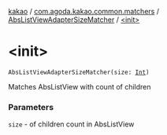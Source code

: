 [kakao](../../index.md) / [com.agoda.kakao.common.matchers](../index.md) / [AbsListViewAdapterSizeMatcher](index.md) / [&lt;init&gt;](./-init-.md)

# &lt;init&gt;

`AbsListViewAdapterSizeMatcher(size: `[`Int`](https://kotlinlang.org/api/latest/jvm/stdlib/kotlin/-int/index.html)`)`

Matches AbsListView with count of children

### Parameters

`size` - of children count in AbsListView